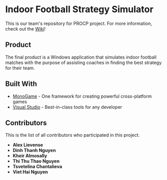 # Indoor Football Strategy Simulator

This is our team's repository for PROCP project. For more information, check out the [Wiki](https://git.fhict.nl/I360147/indoor-football-strategy-simulator/wikis)!

## Product

The final product is a Windows application that simulates indoor football matches with the purpose of assisting coaches in finding the best strategy for their team. 

## Built With

* [MonoGame](http://www.monogame.net/) - One framework for creating powerful cross-platform games
* [Visual Studio](https://www.visualstudio.com/) - Best-in-class tools for any developer

## Contributors

This is the list of all contributors who participated in this project.

* **Alex Lievense**
* **Dinh Thanh Nguyen**
* **Kheir Almosally**
* **Thi Thu Thao Nguyen**
* **Tsvetelina Chantalieva**
* **Viet Hai Nguyen**

